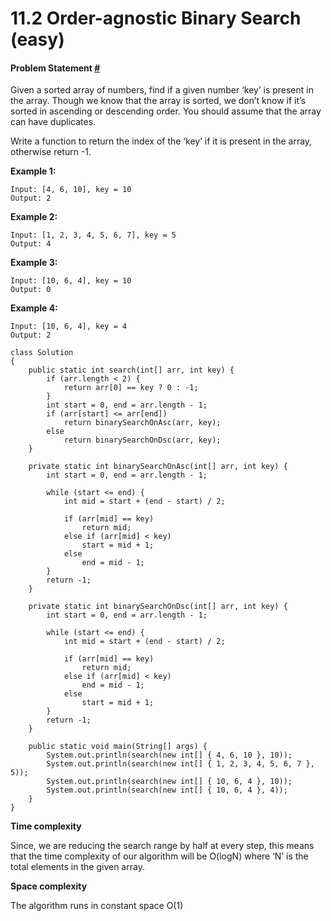 # 11.2 Order-agnostic Binary Search (easy)



#### Problem Statement [#](https://www.educative.io/courses/grokking-the-coding-interview/R8LzZQlj8lO#problem-statement) <a href="#problem-statement" id="problem-statement"></a>

Given a sorted array of numbers, find if a given number ‘key’ is present in the array. Though we know that the array is sorted, we don’t know if it’s sorted in ascending or descending order. You should assume that the array can have duplicates.

Write a function to return the index of the ‘key’ if it is present in the array, otherwise return -1.

**Example 1:**

```
Input: [4, 6, 10], key = 10
Output: 2
```

**Example 2:**

```
Input: [1, 2, 3, 4, 5, 6, 7], key = 5
Output: 4
```

**Example 3:**

```
Input: [10, 6, 4], key = 10
Output: 0
```

**Example 4:**

```
Input: [10, 6, 4], key = 4
Output: 2
```

```
class Solution
{
    public static int search(int[] arr, int key) {
        if (arr.length < 2) {
            return arr[0] == key ? 0 : -1;
        }
        int start = 0, end = arr.length - 1;
        if (arr[start] <= arr[end])
            return binarySearchOnAsc(arr, key);
        else
            return binarySearchOnDsc(arr, key);
    }

    private static int binarySearchOnAsc(int[] arr, int key) {
        int start = 0, end = arr.length - 1;

        while (start <= end) {
            int mid = start + (end - start) / 2;

            if (arr[mid] == key)
                return mid;
            else if (arr[mid] < key)
                start = mid + 1;
            else
                end = mid - 1;
        }
        return -1;
    }

    private static int binarySearchOnDsc(int[] arr, int key) {
        int start = 0, end = arr.length - 1;

        while (start <= end) {
            int mid = start + (end - start) / 2;

            if (arr[mid] == key)
                return mid;
            else if (arr[mid] < key)
                end = mid - 1;
            else
                start = mid + 1;
        }
        return -1;
    }

    public static void main(String[] args) {
        System.out.println(search(new int[] { 4, 6, 10 }, 10));
        System.out.println(search(new int[] { 1, 2, 3, 4, 5, 6, 7 }, 5));
        System.out.println(search(new int[] { 10, 6, 4 }, 10));
        System.out.println(search(new int[] { 10, 6, 4 }, 4));
    }
}
```

**Time complexity**&#x20;

Since, we are reducing the search range by half at every step, this means that the time complexity of our algorithm will be O(logN) where ‘N’ is the total elements in the given array.

**Space complexity**&#x20;

The algorithm runs in constant space O(1)
